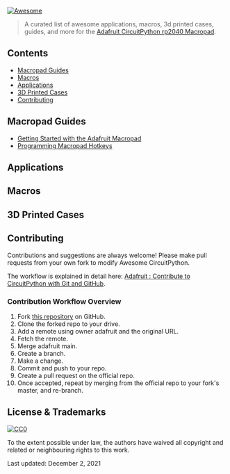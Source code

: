 [![Awesome](https://awesome.re/badge.svg)](https://awesome.re)

> A curated list of awesome applications, macros, 3d printed cases, guides, and more for the [Adafruit CircuitPython rp2040 Macropad](https://www.adafruit.com/product/5100).

## Contents
- [Macropad Guides](#macropad)
- [Macros](#macros)
- [Applications](#applications)
- [3D Printed Cases](#3d-printed-cases)
- [Contributing](#contributing)

## Macropad Guides
- [Getting Started with the Adafruit Macropad](https://learn.adafruit.com/adafruit-macropad-rp2040)
- [Programming Macropad Hotkeys](https://learn.adafruit.com/macropad-hotkeys)

## Applications

## Macros

## 3D Printed Cases



## Contributing

Contributions and suggestions are always welcome! Please make pull requests from your own fork to modify Awesome CircuitPython.

The workflow is explained in detail here: [Adafruit : Contribute to CircuitPython with Git and GitHub](https://learn.adafruit.com/contribute-to-circuitpython-with-git-and-github/overview).

### Contribution Workflow Overview

1. Fork [this repository](https://github.com/prcutler/awesome-macropad) on GitHub.
1. Clone the forked repo to your drive.
1. Add a remote using owner adafruit and the original URL.
1. Fetch the remote.
1. Merge adafruit main.
1. Create a branch.
1. Make a change.
1. Commit and push to your repo.
1. Create a pull request on the official repo.
1. Once accepted, repeat by merging from the official repo to your fork's master, and re-branch.

## License & Trademarks

[![CC0](http://mirrors.creativecommons.org/presskit/buttons/88x31/svg/cc-zero.svg)](https://creativecommons.org/publicdomain/zero/1.0/)

To the extent possible under law, the authors have waived all copyright and related or neighbouring rights to this work.

Last updated: December 2, 2021
